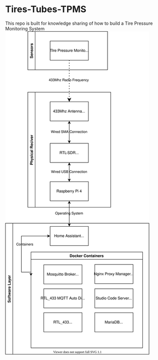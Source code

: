 # Tires-Tubes-TPMS
This repo is built for knowledge sharing of how to build a Tire Pressure Monitoring System
![Logical View](./Diagrams/TPMS_Architecture_Logical.svg)
